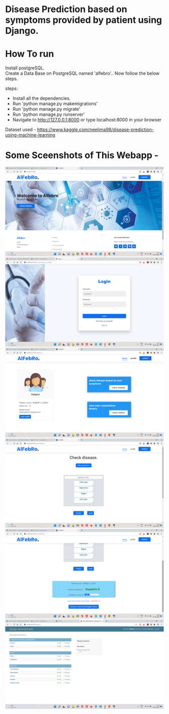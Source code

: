 # Disease Prediction based on symptoms provided by patient using Django.


# How To run
Install postgreSQL.  
Create a Data Base on PostgreSQL named 'alfebro'..
Now follow the below steps.

steps:
- Install all the dependencies.
- Run 'python manage.py makemigrations'
- Run 'python manage.py migrate'
- Run 'python manage.py runserver'
- Navigate to http://127.0.0.1:8000 or type localhost:8000 in your browser

Dataset used - https://www.kaggle.com/neelima98/disease-prediction-using-machine-learning

# Some Sceenshots of This Webapp -

![](https://github.com/robertcjoshy/disease-prediction-system/blob/main/screenshots/screen-1.png)
![](https://github.com/robertcjoshy/disease-prediction-system/blob/main/screenshots/screen-2.png)
![](https://github.com/robertcjoshy/disease-prediction-system/blob/main/screenshots/screen-4.png)
![](https://github.com/robertcjoshy/disease-prediction-system/blob/main/screenshots/screen-6.png)
![](https://github.com/robertcjoshy/disease-prediction-system/blob/main/screenshots/screen-7.png)
![](https://github.com/robertcjoshy/disease-prediction-system/blob/main/screenshots/screen-11.png)
